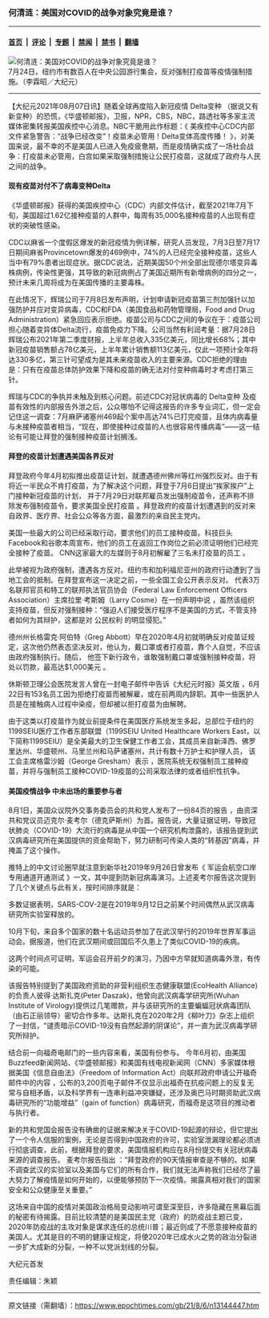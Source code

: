 ### 何清涟：美国对COVID的战争对象究竟是谁？

---

#### [首页](../../../..?n13144447) &nbsp;|&nbsp; [评论](../../../../../epoch-comment?n13144447) &nbsp;|&nbsp; [专题](../../../../../epoch-special?n13144447) &nbsp;|&nbsp; [禁闻](../../../../../epoch-news?n13144447) &nbsp;|&nbsp; [禁书](../../../../../books?n13144447) &nbsp;|&nbsp; [翻墙](https://github.com/gfw-breaker/nogfw/blob/master/README.md?n13144447)


<div><img alt="何清涟：美国对COVID的战争对象究竟是谁？" class="attachment-djy_600_400 size-djy_600_400 wp-post-image" src="https://i.epochtimes.com/assets/uploads/2021/08/id13144582-150963-450x253-600x400.jpg"/>
<div class="caption">
 7月24日，纽约市有数百人在中央公园游行集会，反对强制打疫苗等疫情强制措施。（李霖昭／大纪元）
</div></div><hr/><div class="post_content" id="artbody" itemprop="articleBody">
 <!-- article content begin -->
 <p>
  【大纪元2021年08月07日讯】随着全球再度陷入新冠疫情
  <ok href="https://www.epochtimes.com/gb/tag/delta%E5%8F%98%E7%A7%8D.html">
   Delta变种
  </ok>
  （据说又有新变种）的恐慌，《华盛顿邮报》，卫报，NPR，CBS，NBC，路透社等多家主流媒体密集转报美国疾控中心消息。NBC干脆用此作标题：《
  <ok href="http://美疾控中心CDC内部文件紧急警告：“战争已经改变”！疫苗未必管用！Delta变体高度传播！">
   美疾控中心CDC内部文件紧急警告：“战争已经改变”！疫苗未必管用！Delta变体高度传播！
  </ok>
  》，对美国来说，最不幸的不是美国人已进入免疫疲惫期，而是疫情确实成了一场社会战争：打疫苗未必管用，白宫如果采取强制措施让公民打疫苗，这就成了政府与人民之间的战争。
 </p>
 <h4>
  现有疫苗对付不了病毒变种Delta
 </h4>
 <p>
  《华盛顿邮报》获得的美国疾控中心（CDC）内部文件估计，截至2021年7月下旬，美国超过1.62亿接种疫苗的人群中，每周有35,000名接种疫苗的人出现有症状的突破性感染。
 </p>
 <p>
  CDC以麻省一个度假区爆发的新冠疫情为例详解，研究人员发现，7月3日至7月17日期间麻省Provincetown爆发的469例中，74%的人已经完全接种疫苗，这些人当中有79%患者出现症状。据CDC说法，近期美国50个州全部出现德尔塔变异毒株病例，传染性更强，其导致的新冠病例占了美国近期所有新增病例的四分之一，预计未来几周将成为在美国传播的主要毒株。
 </p>
 <p>
  在此情况下，辉瑞公司于7月8日发布声明，计划申请新冠疫苗第三剂加强针以加强防护并应对变异病毒，CDC和FDA（美国食品和药物管理局，Food and Drug Administration）紧急回应表示拒绝。疫苗公司与CDC之间的争议在于：疫苗公司担心随着变异体Delta流行，疫苗免疫力下降。公司当然有利润考量：据7月28日辉瑞公布2021年第二季度财报，上半年总收入335亿美元，同比增长68%；其中新冠疫苗销售额占78亿美元，上半年累计销售额113亿美元，仅此一项预计全年将达330多亿，第三针可望成为是其未来疫苗收入的主要来源。CDC拒绝的理由是：只有在疫苗总体防护效果下降和疫苗的确无法对付变种病毒时才考虑打第三针。
 </p>
 <p>
  辉瑞与CDC的争执并未触及到核心问题。前述CDC对冠状病毒的
  <ok href="https://www.epochtimes.com/gb/tag/delta%E5%8F%98%E7%A7%8D.html">
   Delta变种
  </ok>
  及疫苗有效性的内部报告外泄之后，公众哪怕不记得这报告的许多专业词汇，但一定会记住这一调查：7月麻萨诸塞州469起个案中高达74%已打完疫苗，且体内病毒量与未接种疫苗者相当，“现在，即使接种过疫苗的人也很容易传播病毒”——这一结论有可能让拜登的强制接种疫苗计划搁浅。
 </p>
 <h4>
  拜登的疫苗计划遭遇美国各界反对
 </h4>
 <p>
  拜登政府今年4月初拟推出疫苗证计划，就遭遇德州佛州等红州强烈反对。由于有将近一半民众不肯打疫苗，为了解决这个问题，拜登于7月6日提出“挨家挨户”上门接种新冠疫苗的计划，
  <ok href="http://并于7月29日对联邦雇员发出强制疫苗令，还声称不排除发布强制疫苗令，要求美国全民打疫苗">
   并于7月29日对联邦雇员发出强制疫苗令，还声称不排除发布强制疫苗令，要求美国全民打疫苗
  </ok>
  。拜登政府的疫苗计划遭遇到的反对来自政界、医疗界、社会公众等各方面，最激烈的来自民主党内。
 </p>
 <p>
  美国一些最大的公司已经采取行动，要求他们的员工接种疫苗。科技巨头Facebook和谷歌本周宣布，他们的员工在返回工作岗位之前必须证明他们已经完全接种了疫苗。
  <ok href="http://CNN这家最大的左媒则于8月初解雇了三名未打疫苗的员工">
   CNN这家最大的左媒则于8月初解雇了三名未打疫苗的员工
  </ok>
  。
 </p>
 <p>
  此举被视为政府强制，遭遇各方反对。纽约市和加利福尼亚州的政府行动遭到了当地工会的抵制。在拜登宣布这一决定之前，一些全国工会公开表示反对。
  <ok href="http://代表3万名联邦官员和特工的联邦执法官员协会（FederalLawEnforcementOfficersAssociation）主席拉里·考斯姆（LarryCosme）在一份声明中说">
   代表3万名联邦官员和特工的联邦执法官员协会（Federal Law Enforcement Officers Association）主席拉里·考斯姆（Larry Cosme）在一份声明中说
  </ok>
  ，虽然该组织支持疫苗，但反对强制接种：“强迫人们接受医疗程序不是美国的方式，不管支持者如何为其辩护，这都是对
  <ok href="https://www.epochtimes.com/gb/tag/%E5%85%AC%E6%B0%91%E6%9D%83%E5%88%A9.html">
   公民权利
  </ok>
  的明显侵犯。”
 </p>
 <p class="title">
  德州州长格雷克·阿伯特（Greg Abbott）早在2020年4月初就明确反对疫苗证规定，这次他仍然表态坚决反对，他认为，戴口罩或者打疫苗，靠个人自觉，不应该由政府强制执行。随后，
  <ok href="http://他签下新行政令，谁敢强制戴口罩或强制接种疫苗，将处以罚款，最高达$1,000美元">
   他签下新行政令，谁敢强制戴口罩或强制接种疫苗，将处以罚款，最高达$1,000美元
  </ok>
  。
 </p>
 <p>
  <ok href="http://休斯顿卫理公会医院发言人曾在一封电子邮件中告诉《大纪元时报》英文版">
   休斯顿卫理公会医院发言人曾在一封电子邮件中告诉《大纪元时报》英文版
  </ok>
  ，6月22日有153名员工因为拒绝打疫苗而被解雇，或在前两周内辞职。其中一些医护人员是在接触病人过程中染疫，但却被以拒打疫苗为由解聘。
 </p>
 <p>
  由于这类以打疫苗作为就业前提条件在美国医疗系统发生多起，总部位于纽约的1199SEIU医疗工作者东部联盟（1199SEIU United Healthcare Workers East，以下简称1199SEIU）是全美最大的卫生保健工作者工会，其成员来自新泽西、佛罗里达州、华盛顿州、马里兰州和马萨诸塞州，共计有数十万护士和护理人员，
  <ok href="http://该工会主席格雷沙姆（GeorgeGresham）表示">
   该工会主席格雷沙姆（George Gresham）表示
  </ok>
  ，医院系统无权强制员工接种疫苗，并将与强制员工接种COVID-19疫苗的公司采取法律的或者组织性抗争。
 </p>
 <h4>
  <ok href="https://www.epochtimes.com/gb/tag/%E7%BE%8E%E5%9B%BD%E7%96%AB%E6%83%85%E6%88%98%E4%BA%89.html">
   美国疫情战争
  </ok>
  中未出场的重要参与者
 </h4>
 <p>
  <ok href="https://www.rfi.fr/cn/%E4%B8%AD%E5%9B%BD/20210802-%E7%BE%8E%E5%9B%BD%E4%BC%9A%E5%85%B1%E5%92%8C%E5%85%9A%E6%8A%A5%E5%91%8A%E7%A7%B0%E4%B8%AD%E5%9B%BD%E5%AE%9E%E9%AA%8C%E5%AE%A4%E6%B3%84%E9%9C%B2-%E8%BD%AC%E5%9F%BA%E5%9B%A0-%E7%97%85%E6%AF%92">
   8月1日，美国众议院外交事务委员会的共和党人发布了一份84页的报告
  </ok>
  ，由资深共和党议员迈克尔·麦考尔（德克萨斯州）为首。报告说，大量证据证明，导致冠状肺炎（COVID-19）大流行的病毒是从中国一个研究机构泄露的，该报告提到武汉病毒研究所在美国提供的资金帮助下，努力研制可传染人类的“转基因”病毒，并掩盖了这个操作。
 </p>
 <p>
  推特上的中文讨论圈早就注意到新华社2019年9月26日曾发布《
  <ok href="http://m.xinhuanet.com/hb/2019-09/26/c_1125040756.htm">
   军运会航空口岸专用通道开通测试
  </ok>
  》一文，其中提到防新冠病毒演习。上述麦考尔报告这次提到了几个关键点与此有关，按时间排序就是：
 </p>
 <p>
  多数证据表明，SARS-COV-2是在2019年9月12日之前某个时间偶然从武汉病毒研究所实验室释放的。
 </p>
 <p>
  10月下旬，来自多个国家的数十名运动员参加了在武汉举行的2019年世界军事运动会。据报道，他们在武汉期间或回国后不久患上了类似COVID-19的疾病。
 </p>
 <p>
  这两个时间点可证明，军运会召开前夕的演习，乃因中方早就知道病毒外泄，有传染的可能。
 </p>
 <p>
  该报告特别提到了美国政府资助的非营利组织生态健康联盟(EcoHealth Alliance)的负责人彼得·达斯扎克(Peter Daszak)，他曾向武汉病毒学研究所(Wuhan Institute of Virology)提供过几笔赠款，并与该研究所的主要蝙蝠冠状病毒团队（由石正丽领导）密切合作多年。达斯扎克在2020年2月《柳叶刀》杂志上组织了一封信，“谴责暗示COVID-19没有自然起源的阴谋论”，并一直为武汉病毒学研究所辩护。
 </p>
 <p>
  结合前一向福奇电邮门的一些内容来看，美国有份参与。
  <ok href="http://今年6月初，由美国Buzzfeed新闻网站、《华盛顿邮报》和美国有线电视新闻网（CNN）多家媒体根据美国《信息自由法》（FreedomofInformationAct）向联邦政府申请公开福奇邮件中的内容">
   今年6月初，由美国Buzzfeed新闻网站、《华盛顿邮报》和美国有线电视新闻网（CNN）多家媒体根据美国《信息自由法》（Freedom of Information Act）向联邦政府申请公开福奇邮件中的内容
  </ok>
  ，公布的3,200页电子邮件不仅显示出福奇在抗疫问题上的反复无常与自相矛盾，以及科学界有一连串利益冲突嫌疑，还涉及奥巴马时期资助武汉病毒研究所的“功能增益”（gain of function）病毒研究，而福奇是这项目的推动者与执行者。
 </p>
 <p>
  新的共和党国会报告没有确凿的证据来解决关于COVID-19起源的辩论，但它提出了一个令人信服的案例，无论是否得到中国政府的许可，实验室泄漏理论都必须进行彻底调查，此前，根据拜登的要求，美国情报机构应在8月份提交有关冠状病毒来源的调查报告。
  <ok href="http://麦考尔报告指出">
   麦考尔报告指出
  </ok>
  ：“拜登政府的90天情报审查是不够的。如果不调查武汉的实验室以及美国与它们的所有合作，我们就无法声称我们已经尽了最大努力了解疫情是如何开始的，以便能够预防下一次疫情。揭露真相对我们的国家安全和公众健康至关重要。”
 </p>
 <p>
  这场来自中国的疫情对美国政治格局变动影响可谓至深至巨，许多隐藏在黑幕后面的秘密有待揭露。目前比较清楚的是美国民主党（政府）的防疫战主题已变，2020年防疫战的主攻对象是谋求连任的总统川普；最近则成了不愿意接种疫苗的美国人。尤其是目的不明的健康证规定，将使2020年已成水火之势的政治分裂进一步扩大成新的分裂，一种不以党派划线的分裂。
 </p>
 <p>
  大纪元首发
 </p>
 <p>
  责任编辑：朱颖
 </p>
 <!-- article content end -->
 <div id="below_article_ad">
 </div>
</div>


---

原文链接（需翻墙）：https://www.epochtimes.com/gb/21/8/6/n13144447.htm